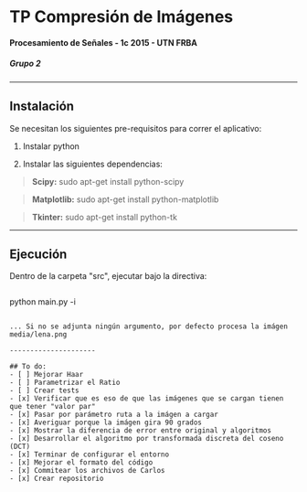 # TP Compresión de Imágenes
#### Procesamiento de Señales - 1c 2015 - UTN FRBA
##### Grupo 2
---------------------

## Instalación

Se necesitan los siguientes pre-requisitos para correr el aplicativo:

1) Instalar python

2) Instalar las siguientes dependencias:
>**Scipy:**
>sudo apt-get install python-scipy

>**Matplotlib:**
>sudo apt-get install python-matplotlib

>**Tkinter:**
>sudo apt-get install python-tk

---------------------

## Ejecución

Dentro de la carpeta "src", ejecutar bajo la directiva:

>```bash
python main.py -i <nombreArchivoAProcesar>
```

... Si no se adjunta ningún argumento, por defecto procesa la imágen media/lena.png

---------------------

## To do:
- [ ] Mejorar Haar
- [ ] Parametrizar el Ratio
- [ ] Crear tests
- [x] Verificar que es eso de que las imágenes que se cargan tienen que tener "valor par"
- [x] Pasar por parámetro ruta a la imágen a cargar
- [x] Averiguar porque la imágen gira 90 grados
- [x] Mostrar la diferencia de error entre original y algoritmos
- [x] Desarrollar el algoritmo por transformada discreta del coseno (DCT)
- [x] Terminar de configurar el entorno
- [x] Mejorar el formato del código
- [x] Commitear los archivos de Carlos
- [x] Crear repositorio
